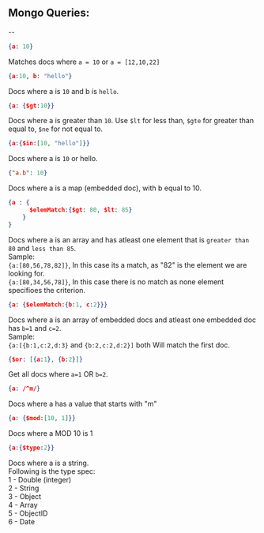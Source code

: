 ## Mongo Queries:
--
```json
{a: 10}
```
Matches docs where ```a = 10``` or ```a = [12,10,22]```

```json
{a:10, b: "hello"}
```
Docs where a is ```10``` and b is ```hello```.

```json
{a: {$gt:10}} 
```
Docs where a is greater than ```10```. 
Use ```$lt``` for less than, ```$gte``` for greater than equal to, ```$ne``` for not equal to.

```json
{a:{$in:[10, "hello"]}}
```
Docs where a is ```10``` or hello.

```json
{"a.b": 10}
```
Docs where a is a map (embedded doc), with b equal to 10.

```json
{a : {
      $elemMatch:{$gt: 80, $lt: 85}
    }
}
```
Docs where a is an array and has atleast one element that is ```greater than 80``` and ```less than 85```.  
Sample:  
```{a:[80,56,78,82]}```, In this case its a match, as "82" is the element we are looking for.     
```{a:[80,34,56,78]}```, In this case there is no match as none element specifioes the criterion.

```json
{a: {$elemMatch:{b:1, c:2}}}
```
Docs where a is an array of embedded docs and atleast one embedded doc has ```b=1``` and ```c=2```.  
Sample:  
```{a:[{b:1,c:2,d:3}``` and ```{b:2,c:2,d:2}]``` both
Will match the first doc.

```json
{$or: [{a:1}, {b:2}]}
```
Get all docs where ```a=1``` OR ```b=2```.

```json
{a: /^m/}
```
Docs where a has a value that starts with "m"

```json
{a: {$mod:[10, 1]}}
```
Docs where a MOD 10 is 1

```json
{a:{$type:2}}
```
Docs where a is a string.  
Following is the type spec:  
1 - Double (integer)  
2 - String  
3 - Object  
4 - Array  
5 - ObjectID  
6 - Date
